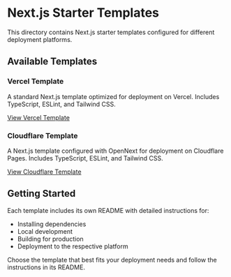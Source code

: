 # Next.js Starter Templates

This directory contains Next.js starter templates configured for different deployment platforms.

## Available Templates

### Vercel Template

A standard Next.js template optimized for deployment on Vercel. Includes TypeScript, ESLint, and Tailwind CSS.

[View Vercel Template](./vercel)

### Cloudflare Template

A Next.js template configured with OpenNext for deployment on Cloudflare Pages. Includes TypeScript, ESLint, and Tailwind CSS.

[View Cloudflare Template](./cloudflare)

## Getting Started

Each template includes its own README with detailed instructions for:
- Installing dependencies
- Local development
- Building for production
- Deployment to the respective platform

Choose the template that best fits your deployment needs and follow the instructions in its README.
